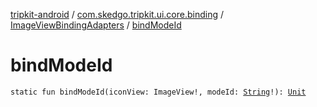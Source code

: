 [tripkit-android](../../index.md) / [com.skedgo.tripkit.ui.core.binding](../index.md) / [ImageViewBindingAdapters](index.md) / [bindModeId](./bind-mode-id.md)

# bindModeId

`static fun bindModeId(iconView: ImageView!, modeId: `[`String`](https://kotlinlang.org/api/latest/jvm/stdlib/kotlin/-string/index.html)`!): `[`Unit`](https://kotlinlang.org/api/latest/jvm/stdlib/kotlin/-unit/index.html)